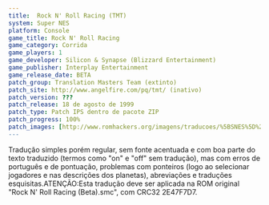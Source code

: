 ```yaml
---
title:  Rock N' Roll Racing (TMT)
system: Super NES
platform: Console
game_title: Rock N' Roll Racing
game_category: Corrida
game_players: 1
game_developer: Silicon & Synapse (Blizzard Entertainment)
game_publisher: Interplay Entertainment
game_release_date: BETA
patch_group: Translation Masters Team (extinto)
patch_site: http://www.angelfire.com/pq/tmt/ (inativo)
patch_version: ???
patch_release: 18 de agosto de 1999
patch_type: Patch IPS dentro de pacote ZIP
patch_progress: 100%
patch_images: [http://www.romhackers.org/imagens/traducoes/%5BSNES%5D%20Rock%20N'%20Roll%20Racing%20-%201.png,http://www.romhackers.org/imagens/traducoes/%5BSNES%5D%20Rock%20N'%20Roll%20Racing%20-%20TMT%20-%202.png,http://www.romhackers.org/imagens/traducoes/%5BSNES%5D%20Rock%20N'%20Roll%20Racing%20-%20TMT%20-%203.png]
---
```

Tradução simples porém regular, sem fonte acentuada e com boa parte do texto traduzido (termos como "on" e "off" sem tradução), mas com erros de português e de pontuação, problemas com ponteiros (logo ao selecionar jogadores e nas descrições dos planetas), abreviações e traduções esquisitas.ATENÇÃO:Esta tradução deve ser aplicada na ROM original "Rock N' Roll Racing (Beta).smc", com CRC32 2E47F7D7.